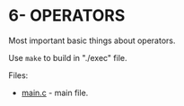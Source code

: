 # 6- OPERATORS

Most important basic things about operators.

Use `make` to build in "./exec" file.

Files:
* [main.c](src/main.c) - main file.
